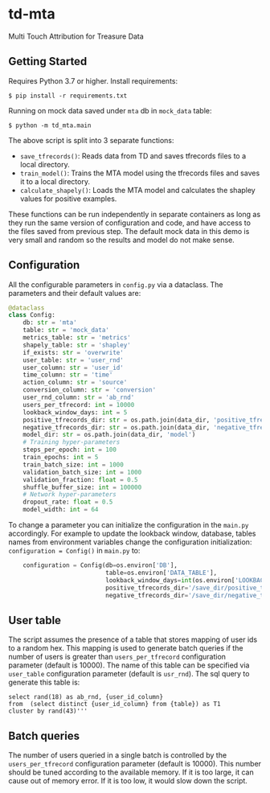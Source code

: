 # td-mta

Multi Touch Attribution for Treasure Data

## Getting Started

Requires Python 3.7 or higher. Install requirements:
```shell script
$ pip install -r requirements.txt
```

Running on mock data saved under `mta` db in `mock_data` table:

```shell script
$ python -m td_mta.main
```

The above script is split into 3 separate functions: 
- `save_tfrecords()`: Reads data from TD and saves tfrecords files to a local directory.
- `train_model()`: Trains the MTA model using the tfrecords files and saves it to a local directory.
- `calculate_shapely()`: Loads the MTA model and calculates the shapley values for positive examples.

These functions can be run independently in separate containers as long as they run the same version of configuration and code, and have access to the files saved from previous step. The default mock data in this demo is very small and random so the results and model do not make sense.


## Configuration
All the configurable parameters in `config.py` via a dataclass. The parameters and their default values are:
```python
@dataclass
class Config:
    db: str = 'mta'
    table: str = 'mock_data'
    metrics_table: str = 'metrics'
    shapely_table: str = 'shapley'
    if_exists: str = 'overwrite'
    user_table: str = 'user_rnd'
    user_column: str = 'user_id'
    time_column: str = 'time'
    action_column: str = 'source'
    conversion_column: str = 'conversion'
    user_rnd_column: str = 'ab_rnd'
    users_per_tfrecord: int = 10000
    lookback_window_days: int = 5
    positive_tfrecords_dir: str = os.path.join(data_dir, 'positive_tfrecords')
    negative_tfrecords_dir: str = os.path.join(data_dir, 'negative_tfrecords')
    model_dir: str = os.path.join(data_dir, 'model')
    # Training hyper-parameters
    steps_per_epoch: int = 100
    train_epochs: int = 5
    train_batch_size: int = 1000
    validation_batch_size: int = 1000
    validation_fraction: float = 0.5
    shuffle_buffer_size: int = 100000
    # Network hyper-parameters
    dropout_rate: float = 0.5
    model_width: int = 64
```

To change a parameter you can  initialize the configuration in the `main.py` accordingly. For example to update the lookback window, database, tables names from environment variables change the configuration initialization: `configuration = Config()` in `main.py` to:

```python
    configuration = Config(db=os.environ['DB'],
                           table=os.environ['DATA_TABLE'],
                           lookback_window_days=int(os.environ['LOOKBACK_WINDOW']),
                           positive_tfrecords_dir='/save_dir/positive_tfrecords',
                           negative_tfrecords_dir='/save_dir/negative_tfrecords')
```

## User table
The script assumes the presence of a table that stores mapping of user ids to a random hex. This mapping is used to generate batch queries if the number of users is greater than `users_per_tfrecord` configuration parameter (default is 10000). The name of this table can be specified via `user_table` configuration parameter (default is `usr_rnd`). The sql query to generate this table is:

```
select rand(18) as ab_rnd, {user_id_column}
from  (select distinct {user_id_column} from {table}) as T1
cluster by rand(43)'''
``` 

## Batch queries
The number of users queried in a single batch is controlled by the `users_per_tfrecord` configuration parameter (default is 10000). This number should be tuned according to the available memory. If it is too large, it can cause out of memory error. If it is too low, it would slow down the script. 